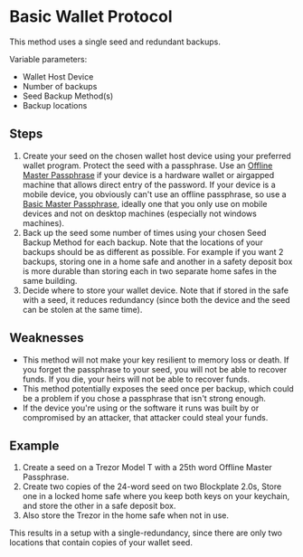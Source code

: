 # Basic Wallet Protocol

This method uses a single seed and redundant backups.

Variable parameters:

* Wallet Host Device
* Number of backups
* Seed Backup Method(s)
* Backup locations

## Steps

1. Create your seed on the chosen wallet host device using your preferred wallet program. Protect the seed with a passphrase. Use an [Offline Master Passphrase](../passphraseMethods/Offline-Master-Passphrase.md) if your device is a hardware wallet or airgapped machine that allows direct entry of the password. If your device is a mobile device, you obviously can't use an offline passphrase, so use a [Basic Master Passphrase](../passphraseMethods/Basic-Master-Passphrase.md), ideally one that you only use on mobile devices and not on desktop machines (especially not windows machines).
2. Back up the seed some number of times using your chosen Seed Backup Method for each backup. Note that the locations of your backups should be as different as possible. For example if you want 2 backups, storing one in a home safe and another in a safety deposit box is more durable than storing each in two separate home safes in the same building.
3. Decide where to store your wallet device. Note that if stored in the safe with a seed, it reduces redundancy (since both the device and the seed can be stolen at the same time).

## Weaknesses

* This method will not make your key resilient to memory loss or death. If you forget the passphrase to your seed, you will not be able to recover funds. If you die, your heirs will not be able to recover funds.
* This method potentially exposes the seed once per backup, which could be a problem if you chose a passphrase that isn't strong enough.
* If the device you're using or the software it runs was built by or compromised by an attacker, that attacker could steal your funds.

## Example

1. Create a seed on a Trezor Model T with a 25th word Offline Master Passphrase.
2. Create two copies of the 24-word seed on two Blockplate 2.0s, Store one in a locked home safe where you keep both keys on your keychain, and store the other in a safe deposit box.
3. Also store the Trezor in the home safe when not in use.

This results in a setup with a single-redundancy, since there are only two locations that contain copies of your wallet seed.